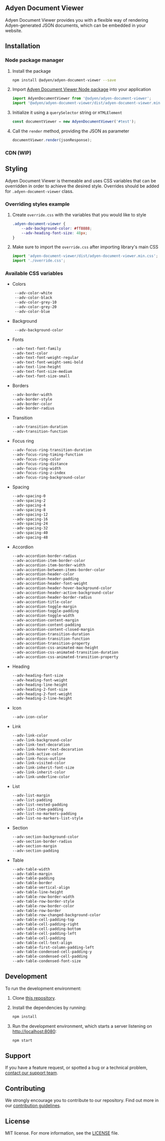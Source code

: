 ## Adyen Document Viewer

Adyen Document Viewer provides you with a flexible way of rendering Adyen-generated JSON documents, which can be embedded in your website.

## Installation

### Node package manager

1. Install the package

    ```sh
    npm install @adyen/adyen-document-viewer --save
    ```

2. Import [Adyen Document Viewer Node package](https://www.npmjs.com/package/@adyen/adyen-document-viewer) into your application

    ```js
    import AdyenDocumentViewer from '@adyen/adyen-document-viewer';
    import '@adyen/adyen-document-viewer/dist/adyen-document-viewer.min.css'; 
    ```
   
3. Initialize it using a `querySelector` string or `HTMLElement`

    ```js
    const documentViewer = new AdyenDocumentViewer('#test');
    ```

4. Call the `render` method, providing the JSON as parameter

    ```js
    documentViewer.render(jsonResponse);
    ```

### CDN (WIP)

## Styling 

Adyen Document Viewer is themeable and uses CSS variables that can be overridden in order to achieve the desired style. Overrides should be added for `.adyen-document-viewer` class.

### Overriding styles example

1. Create `override.css` with the variables that you would like to style 

   ```css
   .adyen-document-viewer {
       --adv-background-color: #ff8888;
       --adv-heading-font-size: 48px;
   }
   ```
   
2. Make sure to import the `override.css` after importing library's main CSS

   ```js
   import 'adyen-document-viewer/dist/adyen-document-viewer.min.css';
   import './override.css';
   ```

### Available CSS variables

* Colors
   ```css
    --adv-color-white
    --adv-color-black
    --adv-color-grey-10
    --adv-color-grey-20
    --adv-color-blue
   ```
* Background 
   ```css
    --adv-background-color
   ```
* Fonts
   ```css
   --adv-text-font-family
   --adv-text-color
   --adv-text-font-weight-regular
   --adv-text-font-weight-semi-bold
   --adv-text-line-height
   --adv-text-font-size-medium
   --adv-text-font-size-small
   ```
  
* Borders
   ```css
   --adv-border-width
   --adv-border-style
   --adv-border-color
   --adv-border-radius
   ```

* Transition
   ```css
   --adv-transition-duration
   --adv-transition-function
   ```
   
* Focus ring
   ```css
   --adv-focus-ring-transition-duration
   --adv-focus-ring-timing-function
   --adv-focus-ring-color
   --adv-focus-ring-distance
   --adv-focus-ring-width
   --adv-focus-ring-z-index
   --adv-focus-ring-background-color
   ```
  
* Spacing
   ```css
   --adv-spacing-0
   --adv-spacing-2
   --adv-spacing-4
   --adv-spacing-8
   --adv-spacing-12
   --adv-spacing-16
   --adv-spacing-24
   --adv-spacing-32
   --adv-spacing-40
   --adv-spacing-48
   ```
  
* Accordion
   ```css
   --adv-accordion-border-radius
   --adv-accordion-item-border-color
   --adv-accordion-item-border-width
   --adv-accordion-between-items-border-color
   --adv-accordion-header-color
   --adv-accordion-header-padding
   --adv-accordion-header-font-weight
   --adv-accordion-header-hover-background-color
   --adv-accordion-header-active-background-color
   --adv-accordion-header-border-radius
   --adv-accordion-title-color
   --adv-accordion-toggle-margin
   --adv-accordion-toggle-padding
   --adv-accordion-toggle-width
   --adv-accordion-content-margin
   --adv-accordion-content-padding
   --adv-accordion-content-closed-margin
   --adv-accordion-transition-duration
   --adv-accordion-transition-function
   --adv-accordion-transition-property
   --adv-accordion-css-animated-max-height
   --adv-accordion-css-animated-transition-duration
   --adv-accordion-css-animated-transition-property
   ``` 
  
* Heading  
   ```css
   --adv-heading-font-size
   --adv-heading-font-weight
   --adv-heading-line-height
   --adv-heading-2-font-size
   --adv-heading-2-font-weight
   --adv-heading-2-line-height
  ```

* Icon
   ```css
   --adv-icon-color
   ```

* Link
   ```css
   --adv-link-color
   --adv-link-background-color
   --adv-link-text-decoration
   --adv-link-hover-text-decoration
   --adv-link-active-color
   --adv-link-focus-outline
   --adv-link-visited-color
   --adv-link-inherit-font-size
   --adv-link-inherit-color
   --adv-link-underline-color
   ```

* List
   ```css
   --adv-list-margin
   --adv-list-padding
   --adv-list-nested-padding
   --adv-list-item-padding
   --adv-list-no-markers-padding
   --adv-list-no-markers-list-style
   ```

* Section
   ```css
   --adv-section-background-color
   --adv-section-border-radius
   --adv-section-margin
   --adv-section-padding
   ```

* Table
   ```css
   --adv-table-width
   --adv-table-margin
   --adv-table-padding
   --adv-table-border
   --adv-table-vertical-align
   --adv-table-line-height
   --adv-table-row-border-width
   --adv-table-row-border-style
   --adv-table-row-border-color
   --adv-table-row-border
   --adv-table-row-changed-background-color
   --adv-table-cell-padding-top
   --adv-table-cell-padding-right
   --adv-table-cell-padding-bottom
   --adv-table-cell-padding-left
   --adv-table-cell-padding
   --adv-table-cell-text-align
   --adv-table-first-column-padding-left
   --adv-table-condensed-cell-padding-y
   --adv-table-condensed-cell-padding
   --adv-table-condensed-font-size
   ```

## Development

To run the development environment:

1. Clone [this repository](https://github.com/Adyen/adyen-document-viewer).
2. Install the dependencies by running:
 
   ```sh
   npm install
   ```
3. Run the development environment, which starts a server listening on [http://localhost:8080](http://localhost:8080):
 
   ```sh
   npm start
   ```

## Support

If you have a feature request, or spotted a bug or a technical problem, [contact our support team](https://www.adyen.help/hc/en-us/requests/new).

## Contributing
We strongly encourage you to contribute to our repository. Find out more in our [contribution guidelines](https://github.com/Adyen/.github/blob/master/CONTRIBUTING.md).

## License

MIT license. For more information, see the [LICENSE](LICENSE) file.
